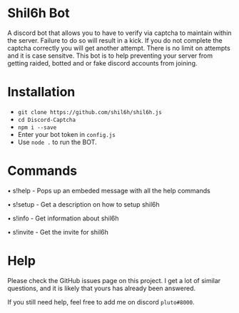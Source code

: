 

# Shil6h Bot
A discord bot that allows you to have to verify via captcha to maintain within the server. Failure to do so will result in a kick. If you do not complete the captcha correctly you will get another attempt. There is no limit on attempts and it is case sensitve. This bot is to help preventing your server from getting raided, botted and or fake discord accounts from joining.

# Installation
- `git clone https://github.com/shil6h/shil6h.js`
- `cd Discord-Captcha`
- `npm i --save`
- Enter your bot token in `config.js`
- Use `node .` to run the BOT.

# Commands
• s!help - Pops up an embeded message with all the help commands

• s!setup - Get a description on how to setup shil6h

• s!info - Get information about shil6h

• s!invite - Get the invite for shil6h

# Help 
Please check the GitHub issues page on this project. I get a lot of similar questions, and it is likely that yours has already been answered.

If you still need help, feel free to add me on discord `pluto#8000`.
